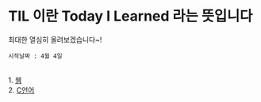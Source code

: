 # TIL 이란 Today I Learned 라는 뜻입니다
최대한 열심히 올려보겠습니다~!<br>

```
시작날짜 : 4월 4일
```

<br>
1. <a href ='https://github.com/wjdtkdgur00/TIL/tree/main/%EC%A0%95%EC%83%81%ED%98%81'>웹</a><br>
2. <a href ='https://github.com/wjdtkdgur00/TIL/tree/main/c%EC%96%B8%EC%96%B4'>C언어</a>
